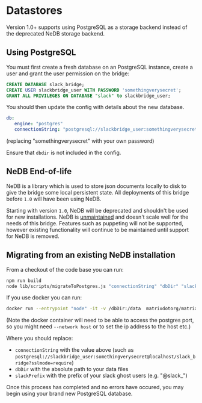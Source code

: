 Datastores
==========

Version 1.0+ supports using PostgreSQL as a storage backend instead of the
deprecated NeDB storage backend. 

Using PostgreSQL
----------------

You must first create a fresh database on an PostgreSQL instance, create a user and grant the user
permission on the bridge:

```sql
CREATE DATABASE slack_bridge;
CREATE USER slackbridge_user WITH PASSWORD 'somethingverysecret';
GRANT ALL PRIVILEGES ON DATABASE "slack" to slackbridge_user;
```

You should then update the config with details about the new database.

```yaml
db:
   engine: "postgres"
   connectionString: "postgresql://slackbridge_user:somethingverysecret@localhost/slack_bridge?sslmode=require"
```

(replacing "somethingverysecret" with your own password)

Ensure that `dbdir` is not included in the config.

NeDB End-of-life
--------

NeDB is a library which is used to store json documents locally to disk to give the bridge some local persistent state. 
All deployments of this bridge before `1.0` will have been using NeDB.

Starting with version `1.0`, NeDB will be deprecated and shouldn't be used for new installations. NeDB is
[unmaintained](https://github.com/matrix-org/matrix-appservice-bridge/issues/77) and doesn't scale well for the
needs of this bridge. Features such as puppeting will not be supported, however existing functionality will continue
to be maintained until support for NeDB is removed. 

Migrating from an existing NeDB installation
--------------------------------------------

From a checkout of the code base you can run:

```sh
npm run build
node lib/scripts/migrateToPostgres.js "connectionString" "dbDir" "slackPrefix"
```

If you use docker you can run:

```sh
docker run --entrypoint "node" -it -v /dbDir:/data  matrixdotorg/matrix-appservice-slack:latest "/usr/src/app/lib/scripts/migrateToPostgres.js" "connectionString" "/data" "slackPrefix"
```

(Note the docker container will need to be able to access the postgres port, so you might need `--network host` or to set the ip address to the host etc.)

Where you should replace:
- `connectionString` with the value above (such as `postgresql://slackbridge_user:somethingverysecret@localhost/slack_bridge?sslmode=require`)
- `dbDir` with the absolute path to your data files
- `slackPrefix` with the prefix of your slack ghost users (e.g. "@slack_")

Once this process has completed and no errors have occured, you may begin using
your brand new PostgreSQL database.
